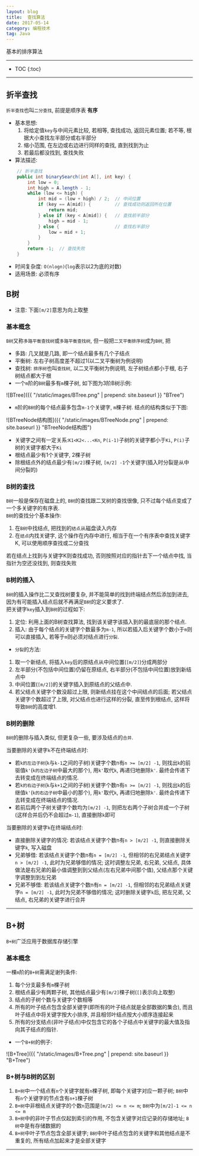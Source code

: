```yaml
---
layout: blog
title:  查找算法
date: 2017-05-14
category: 编程技术
tag: Java
---
```

基本的排序算法



*****

* TOC
{:toc}

*****

## 折半查找
`折半查找`也叫`二分查找`, 前提是顺序表 **有序**

* 基本思想:
  1. 将给定值`key`与中间元素比较, 若相等, 查找成功, 返回元素位置; 若不等, 根据大小查找左半部分或右半部分
  2. 缩小范围, 在左边或右边进行同样的查找, 直到找到为止
  3. 若最后都没找到, 查找失败
* 算法描述:

~~~java
    // 折半查找
    public int binarySearch(int A[], int key) {
        int low = 0;
        int high = A.length - 1;
        while (low <= high) {
            int mid = (low + high) / 2;  // 中间位置
            if (key == A[mid]) {         // 查找成功则返回所在位置
                return mid;
            } else if (key < A[mid]) {   // 查找前半部分
                high = mid - 1;
            } else {                     // 查找右半部分
                low = mid + 1;
            }
        }
        return -1;  // 查找失败
    }
~~~

* 时间复杂度: `O(nlogn)`(`log`表示以2为底的对数)
* 适用场景: 必须有序

## B树

* 注意: 下面`[m/2]`意思为向上取整

### 基本概念
`B树`又称`多路平衡查找树`或`多路平衡查找树`, 但一般把`二叉平衡排序树`成为`B树`, 把

* 多路: 几叉就是几路, 即一个结点最多有几个子结点
* 平衡树: 左右子树高度差不超过1(以二叉平衡树为例说明)
* 查找树: `排序树`也叫`查找树`, 以二叉平衡树为例说明, 左子树结点都小于根, 右子树结点都大于根
* 一个`m`阶的`B树`最多有`m`棵子树, 如下图为3阶B树示例:

![BTree]({{ "/static/images/BTree.png"  | prepend: site.baseurl }} "BTree")

* `m`阶的`B树`的每个结点最多包含`m-1`个关键字, `m`棵子树. 结点的结构类似于下图:

![BTreeNode结构图]({{ "/static/images/BTreeNode.png"  | prepend: site.baseurl }} "BTreeNode结构图")

* 关键字之间有一定关系:`K1<K2<...<Kn`, `P(i-1)`子树的关键字都小于`Ki`, `P(i)`子树的关键字都大于`Ki`
* 根结点最少有1个关键字, 2棵子树
* 除根结点外的结点最少有`[m/2]`棵子树, `[m/2] -1`个关键字(插入时分裂是从中间分裂的)

### B树的查找
`B树`一般是保存在磁盘上的, `B树`的查找跟二叉树的查找很像, 只不过每个结点变成了一个多关键字的有序表.  
`B树`的查找分个基本操作:

1. 在`B树`中找结点, 把找到的`结点`从磁盘读入内存
2. 在`结点`内找关键字, 这个操作在内存中进行, 相当于在一个有序表中查找关键字K, 可以使用顺序查找或二分查找

若在结点上找到与关键字K则查找成功, 否则按照对应的指针去下一个结点中找, 当指针为空还没找到, 则查找失败

### B树的插入
`B树`的插入操作比二叉查找树要复杂, 并不能简单的找到终端结点然后添加到进去, 因为有可能插入结点后就不再满足`B树`的定义要求了.   
把关键字`key`插入到`B树`的过程如下:

1. 定位: 利用上面的B树查找算法, 找到该关键字该插入到的最底层的那个结点.
2. 插入: 由于每个结点的关键字个数最多为`m-1`, 所以若插入后关键字个数小于`m`则可以直接插入, 若等于`m`则必须对结点进行`分裂`.

* `分裂`的方法:
1. 取一个新结点, 将插入`key`后的原结点从中间位置(`[m/2]`)分成两部分
2. 左半部分(不包括中间位置)仍留在原结点, 右半部分(不包括中间位置)放到新结点中
3. 中间位置(`[m/2]`)的关键字插入到原结点的父结点中.
4. 若父结点关键字个数没超过上限, 则新结点挂在这个中间结点的后面; 若父结点关键字个数超过了上限, 对父结点也进行这样的分裂, 直至传到根结点, 这样将导致`B树`的高度增1.

### B树的删除
`B树`的删除与插入类似, 但更复杂一些, 要涉及结点的`合并`.

当要删除的关键字`k`不在终端结点时:

* 若`k的左边子树`(`k`与`k-1`之间的子树)关键字个数n有`n >= [m/2] -1`, 则找出`k`的前驱值`k'`(`k的左边子树`中最大的那个), 用`k'`取代`k`, 再递归地删除`k'`. 最终会传递下去转变成在终端结点的情况.
* 若`k的右边子树`(`k`与`k+1`之间的子树)关键字个数n有`n >= [m/2] -1`, 则找出`k`的后继值`k'`(`k的右边子树`中最小的那个), 用`k'`取代`k`, 再递归地删除`k'`. 最终会传递下去转变成在终端结点的情况.
* 若前后两个子树关键字个数均为`[m/2] -1`, 则把左右两个子树合并成一个子树(这样合并后仍不会超过`m-1`), 直接删除`k`即可

当要删除的关键字`k`在终端结点时:

* 直接删除关键字的情况: 若该结点关键字个数n有`n > [m/2] -1`, 则直接删除关键字`k`, 写入磁盘
* 兄弟够借: 若该结点关键字个数n有`n = [m/2] -1`, 但相邻的右兄弟结点关键字`n > [m/2] -1`, 此时为兄弟够借的情况; 这时调整左兄弟, 右兄弟, 父结点, 具体做法是右兄弟的最小值调整到到父结点(左右兄弟中间那个值), 父结点那个关键字调整到到左兄弟
* 兄弟不够借: 若该结点关键字个数n有`n = [m/2] -1`, 但相邻的右兄弟结点关键字`n = [m/2] -1`, 此时为兄弟不够借的情况; 这时删除关键字`k`后, 把左兄弟, 父结点, 右兄弟的关键字进行合并


******

## B+树
`B+树`广泛应用于数据库存储引擎

### 基本概念
一棵`m`阶的`B+树`需满足谢列条件:

1. 每个分支最多有`m`棵子树
2. 根结点最少有两颗子树, 其他结点最少有`[m/2]`棵子树(`[]`表示向上取整)
3. 结点的子树个数与关键字个数相等
4. 所有的叶子结点包含全部关键字(即所有的叶子结点就是全部数据的集合), 而且叶子结点中将关键字按大小排序, 并且相邻叶结点按大小顺序连接起来
5. 所有的分支结点(非叶子结点)中仅包含它的各个子结点中关键字的最大值及指向其子结点的指针.

* 一个`B+树`的例子:

![B+Tree]({{ "/static/images/B+Tree.png"  | prepend: site.baseurl }} "B+Tree")


### B+树与B树的区别

1. `B+树`中一个结点有`n`个关键字就有`n`棵子树, 即每个关键字对应一颗子树; `B树`中有`n`个关键字的节点含有`n+1`棵子树
2. `B+树`中非根结点关键字的个数`n`范围是`[m/2] <= n <= m`; `B树`中为`[m/2]-1 <= n <= m`
3. `B+树`中的非叶子节点仅起到索引的作用, 不包含关键字对应记录的存储地址; `B树`中是有存储数据的
4. `B+树`中叶子节点包含全部关键字; `B树`中叶子结点包含的关键字和其他结点是不重复的, 所有结点加起来才是全部关键字


******

